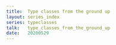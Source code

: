 ```yaml
---
title:  Type classes from the ground up
layout: series_index
series: typeclasses
talk:   type_classes_from_the_ground_up
date:   20200529
---
```

